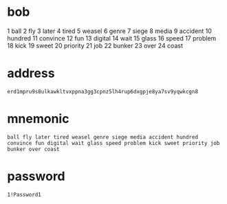 # bob

1 ball
2 fly
3 later
4 tired
5 weasel
6 genre
7 siege
8 media
9 accident
10 hundred
11 convince
12 fun
13 digital
14 wait
15 glass
16 speed
17 problem
18 kick
19 sweet
20 priority
21 job
22 bunker
23 over
24 coast

# address
`erd1mpru9s8ulkawkltvxppna3gg3cpnz5lh4rup6dxgpje8ya7sv9yqwkcgn8`

# mnemonic
`ball fly later tired weasel genre siege media accident hundred convince fun digital wait glass speed problem kick sweet priority job bunker over coast`

# password
`1!Password1`